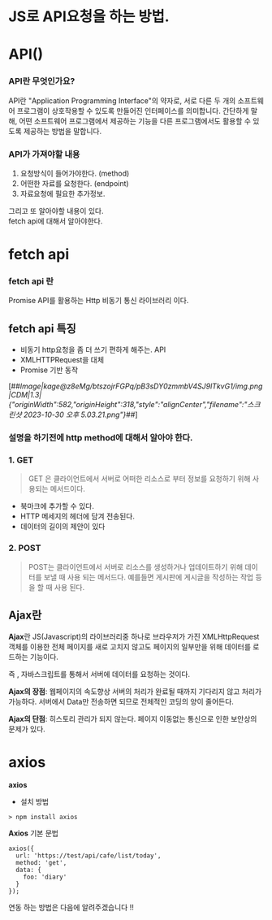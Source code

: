 # JS로 API요청을 하는 방법.


# API()

### API란 무엇인가요?

API란 "Application Programming Interface"의 약자로, 서로 다른 두 개의 소프트웨어 프로그램이 상호작용할 수 있도록 만들어진 인터페이스를 의미합니다. 간단하게 말해, 어떤 소프트웨어 프로그램에서 제공하는 기능을 다른 프로그램에서도 활용할 수 있도록 제공하는 방법을 말합니다.

### API가 가져야할 내용

1.  요청방식이 들어가야한다. (method)
2.  어떤한 자료를 요청한다. (endpoint)
3.  자료요청에 필요한 추가정보.

그리고 또 알아야할 내용이 있다.  
fetch api에 대해서 알아야한다.

# fetch api

### fetch api 란

Promise API를 활용하는 Http 비동기 통신 라이브러리 이다.

## fetch api 특징

-   비동기 http요청을 좀 더 쓰기 편하게 해주는. API
-   XMLHTTPRequest을 대체
-   Promise 기반 동작

[##_Image|kage@z8eMg/btszojrFGPq/pB3sDY0zmmbV4SJ9lTkvG1/img.png|CDM|1.3|{"originWidth":582,"originHeight":318,"style":"alignCenter","filename":"스크린샷 2023-10-30 오후 5.03.21.png"}_##]

### 설명을 하기전에 http method에 대해서 알아야 한다.

### 1\. GET

> GET 은 클라이언트에서 서버로 어떠한 리소스로 부터 정보를 요청하기 위해 사용되는 메서드이다.

-   북마크에 추가할 수 있다.
-   HTTP 메세지의 헤더에 담겨 전송된다.
-   데이터의 길이의 제안이 있다

### 2\. POST

> POST는 클라이언트에서 서버로 리소스를 생성하거나 업데이트하기 위해 데이터를 보낼 때 사용 되는 메서드다. 예를들면 게시판에 게시글을 작성하는 작업 등을 할 때 사용 된다.

## Ajax란

**Ajax**란 JS(Javascript)의 라이브러리중 하나로 브라우저가 가진 XMLHttpRequest 객체를 이용한 전체 페이지를 새로 고치지 않고도 페이지의 일부만을 위해 데이터를 로드하는 기능이다.

즉 , 자바스크립트를 통해서 서버에 데이터를 요청하는 것이다.

**Ajax의 장점**: 웹페이지의 속도향상 서버의 처리가 완료될 때까지 기다리지 않고 처리가 가능하다. 서버에서 Data만 전송하면 되므로 전체적인 코딩의 양이 줄어든다.

**Ajax의 단점**: 히스토리 관리가 되지 않는다. 페이지 이동없는 통신으로 인한 보안상의 문제가 있다.

# axios

**axios**

-   설치 방법

```
> npm install axios
```

**Axios** 기본 문법

```
axios({
  url: 'https://test/api/cafe/list/today', 
  method: 'get', 
  data: { 
    foo: 'diary'
  }
});
```

연동 하는 방법은 다음에 알려주겠습니다 !!